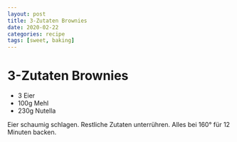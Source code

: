 ```yaml
---
layout: post
title: 3-Zutaten Brownies
date: 2020-02-22
categories: recipe
tags: [sweet, baking]
---
```

# 3-Zutaten Brownies

- 3 Eier
- 100g Mehl
- 230g Nutella

Eier schaumig schlagen.
Restliche Zutaten unterrühren.
Alles bei 160° für 12 Minuten backen.
